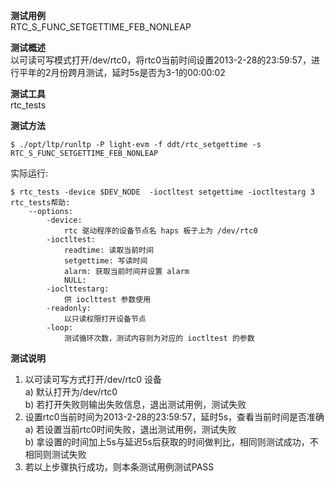 **测试用例**  
RTC_S_FUNC_SETGETTIME_FEB_NONLEAP  

**测试概述**  
以可读可写模式打开/dev/rtc0，将rtc0当前时间设置2013-2-28的23:59:57，进行平年的2月份跨月测试，延时5s是否为3-1的00:00:02  

**测试工具**  
rtc_tests  

**测试方法**  
```
$ ./opt/ltp/runltp -P light-evm -f ddt/rtc_setgettime -s RTC_S_FUNC_SETGETTIME_FEB_NONLEAP
```
实际运行:  
```
$ rtc_tests -device $DEV_NODE  -ioctltest setgettime -ioctltestarg 3
rtc_tests帮助:
	--options: 
		-device: 
   			rtc 驱动程序的设备节点名 haps 板子上为 /dev/rtc0 
 		-ioctltest:
 			readtime: 读取当前时间
 			setgettime: 写读时间
 			alarm: 获取当前时间并设置 alarm
			NULL:
 		-ioclttestarg:
 			供 ioclttest 参数使用
 		-readonly:
 			以只读权限打开设备节点
 		-loop:
 			测试循环次数，测试内容则为对应的 ioctltest 的参数
```

**测试说明**  
1. 以可读可写方式打开/dev/rtc0 设备  
    	a) 默认打开为/dev/rtc0  
	b) 若打开失败则输出失败信息，退出测试用例，测试失败  
2. 设置rtc0当前时间为2013-2-28的23:59:57，延时5s，查看当前时间是否准确  
	a) 若设置当前rtc0时间失败，退出测试用例，测试失败  
	b) 拿设置的时间加上5s与延迟5s后获取的时间做判比，相同则测试成功，不相同则测试失败  
3. 若以上步骤执行成功，则本条测试用例测试PASS  
